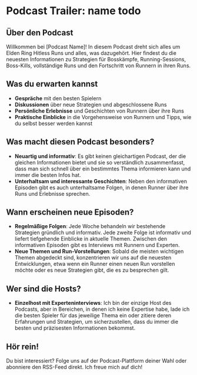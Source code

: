 # Podcast Trailer: name todo

## Über den Podcast

Willkommen bei [Podcast Name]! In diesem Podcast dreht sich alles um Elden Ring Hitless Runs und alles, was dazugehört. Hier findest du die neuesten Informationen zu Strategien für Bosskämpfe, Running-Sessions, Boss-Kills, vollständige Runs und den Fortschritt von Runnern in ihren Runs.

## Was du erwarten kannst

- **Gespräche** mit den besten Spielern
- **Diskussionen** über neue Strategien und abgeschlossene Runs
- **Persönliche Erlebnisse** und Geschichten von Runnern über ihre Runs
- **Praktische Einblicke** in die Vorgehensweise von Runnern und Tipps, wie du selbst besser werden kannst

## Was macht diesen Podcast besonders?

- **Neuartig und informativ**: Es gibt keinen gleichartigen Podcast, der die gleichen Informationen bietet und sie so verständlich zusammenfasst, dass man sich schnell über ein bestimmtes Thema informieren kann und immer die besten Infos hat.
- **Unterhaltsam und interessante Geschichten**: Neben den informativen Episoden gibt es auch unterhaltsame Folgen, in denen Runner über ihre Runs und Erlebnisse sprechen.

## Wann erscheinen neue Episoden?

- **Regelmäßige Folgen**: Jede Woche behandeln wir bestehende Strategien gründlich und informativ. Jede zweite Folge ist informativ und liefert tiefgehende Einblicke in aktuelle Themen. Zwischen den informativen Episoden gibt es Interviews mit Runnern und Experten.
- **Neue Themen und Run-Vorstellungen**: Sobald die meisten wichtigen Themen abgedeckt sind, konzentrieren wir uns auf die neuesten Entwicklungen, etwa wenn ein Runner einen neuen Run vorstellen möchte oder es neue Strategien gibt, die es zu besprechen gilt.

## Wer sind die Hosts?

- **Einzelhost mit Experteninterviews**: Ich bin der einzige Host des Podcasts, aber in Bereichen, in denen ich keine Expertise habe, lade ich die besten Spieler für das jeweilige Thema ein oder zitiere deren Erfahrungen und Strategien, um sicherzustellen, dass du immer die besten und präzisesten Informationen bekommst.

## Hör rein!

Du bist interessiert? Folge uns auf der Podcast-Plattform deiner Wahl oder abonniere den RSS-Feed direkt. Ich freue mich auf dich!
